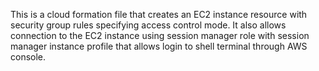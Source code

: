 This is a cloud formation file that creates an EC2 instance resource with security group rules specifying access control mode. It also allows connection to the EC2 instance using session manager role with session manager instance profile that allows login to shell terminal through AWS console. 
